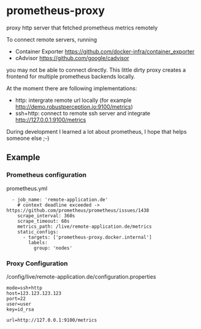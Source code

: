 # prometheus-proxy
proxy http server that fetched prometheus metrics remotely

To connect remote servers, running
* Container Exporter https://github.com/docker-infra/container_exporter
* cAdvisor https://github.com/google/cadvisor

you may not be able to connect directly. This little dirty proxy creates a frontend for multiple prometheus backends locally.

At the moment there are following implementations:
* http: intergrate remote url locally (for example http://demo.robustperception.io:9100/metrics)
* ssh+http: connect to remote ssh server and integrate http://127.0.0.1:9100/metrics

During development I learned a lot about prometheus, I hope that helps someone else ;-)


## Example
### Prometheus configuration
prometheus.yml
```
  - job_name: 'remote-application.de'
    # context deadline exceeded -> https://github.com/prometheus/prometheus/issues/1438
    scrape_interval: 360s
    scrape_timeout: 60s
    metrics_path: /live/remote-application.de/metrics
    static_configs:
      - targets: ['prometheus-proxy.docker.internal']
        labels:
          group: 'nodes'
```
### Proxy Configuration
/config/live/remote-application.de/configuration.properties
```
mode=ssh+http
host=123.123.123.123
port=22
user=user
key=id_rsa

url=http://127.0.0.1:9100/metrics
```
